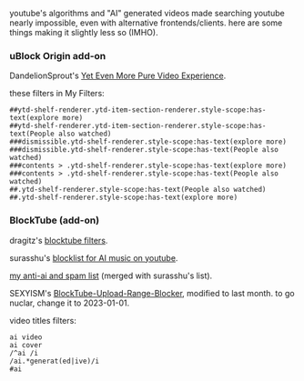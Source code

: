 youtube's algorithms and "AI" generated videos made searching youtube nearly impossible, even with alternative frontends/clients. here are some things making it slightly less so (IMHO).


### uBlock Origin add-on

DandelionSprout's [Yet Even More Pure Video Experience](https://raw.githubusercontent.com/DandelionSprout/adfilt/master/YouTubeEvenMorePureVideoExperience.txt).

these filters in My Filters:
```
##ytd-shelf-renderer.ytd-item-section-renderer.style-scope:has-text(explore more)
##ytd-shelf-renderer.ytd-item-section-renderer.style-scope:has-text(People also watched)
###dismissible.ytd-shelf-renderer.style-scope:has-text(explore more)
###dismissible.ytd-shelf-renderer.style-scope:has-text(People also watched)
###contents > .ytd-shelf-renderer.style-scope:has-text(explore more)
###contents > .ytd-shelf-renderer.style-scope:has-text(People also watched)
##.ytd-shelf-renderer.style-scope:has-text(People also watched)
##.ytd-shelf-renderer.style-scope:has-text(explore more)
```


### BlockTube (add-on)

dragitz's [blocktube filters](https://github.com/dragitz/blocktube-filters).

surasshu's [blocklist for AI music on youtube](https://surasshu.com/blocklist-for-ai-music-on-youtube/).

[my anti-ai and spam list](https://raw.githubusercontent.com/FossilizedTreeResin/less-bad-yt-search/refs/heads/main/yt-spam-channels-blocklist) (merged with surasshu's list).

SEXYISM's [BlockTube-Upload-Range-Blocker](https://github.com/SEXYISM/BlockTube-Upload-Range-Blocker), modified to last month.
to go nuclar, change it to 2023-01-01.

video titles filters:
```
ai video
ai cover
/^ai /i
/ai.*generat(ed|ive)/i
#ai
```





